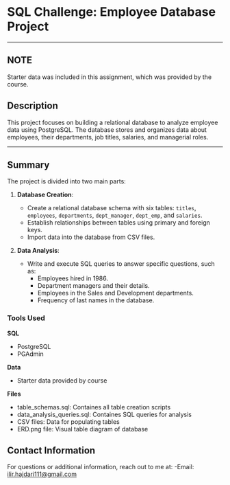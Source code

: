 # SQL Challenge: Employee Database Project

---

## **NOTE**

Starter data was included in this assignment, which was provided by the course.

## **Description**

This project focuses on building a relational database to analyze employee data using PostgreSQL. The database stores and organizes data about employees, their departments, job titles, salaries, and managerial roles.

---

## **Summary**

The project is divided into two main parts:

1. **Database Creation**:

   - Create a relational database schema with six tables: `titles`, `employees`, `departments`, `dept_manager`, `dept_emp`, and `salaries`.
   - Establish relationships between tables using primary and foreign keys.
   - Import data into the database from CSV files.

2. **Data Analysis**:
   - Write and execute SQL queries to answer specific questions, such as:
     - Employees hired in 1986.
     - Department managers and their details.
     - Employees in the Sales and Development departments.
     - Frequency of last names in the database.

### Tools Used

**SQL**

- PostgreSQL
- PGAdmin

**Data**

- Starter data provided by course

**Files**

- table_schemas.sql: Containes all table creation scripts
- data_analysis_queries.sql: Containes SQL queries for analysis
- CSV files: Data for populating tables
- ERD.png file: Visual table diagram of database

## Contact Information

For questions or additional information, reach out to me at:
-Email: ilir.hajdari111@gmail.com
